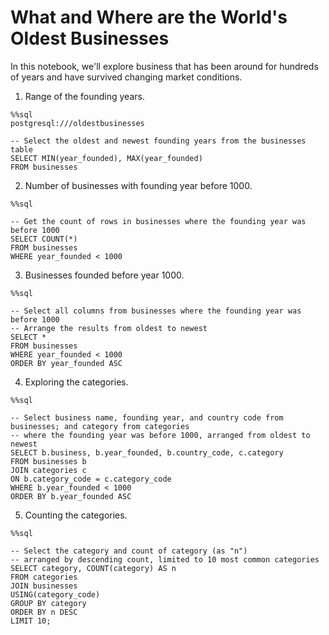 # What and Where are the World's Oldest Businesses

In this notebook, we'll explore business that has been around for hundreds of years and have survived changing market conditions.

1. Range of the founding years.
```
%%sql 
postgresql:///oldestbusinesses
 
-- Select the oldest and newest founding years from the businesses table
SELECT MIN(year_founded), MAX(year_founded)
FROM businesses
```

2. Number of businesses with founding year before 1000.
```
%%sql

-- Get the count of rows in businesses where the founding year was before 1000
SELECT COUNT(*)
FROM businesses
WHERE year_founded < 1000
```

3. Businesses founded before year 1000.
```
%%sql

-- Select all columns from businesses where the founding year was before 1000
-- Arrange the results from oldest to newest
SELECT *
FROM businesses
WHERE year_founded < 1000
ORDER BY year_founded ASC
```

4. Exploring the categories.
```
%%sql

-- Select business name, founding year, and country code from businesses; and category from categories
-- where the founding year was before 1000, arranged from oldest to newest
SELECT b.business, b.year_founded, b.country_code, c.category
FROM businesses b
JOIN categories c
ON b.category_code = c.category_code
WHERE b.year_founded < 1000
ORDER BY b.year_founded ASC
```

5. Counting the categories.
```
%%sql

-- Select the category and count of category (as "n")
-- arranged by descending count, limited to 10 most common categories
SELECT category, COUNT(category) AS n
FROM categories
JOIN businesses
USING(category_code)
GROUP BY category
ORDER BY n DESC
LIMIT 10;
```
